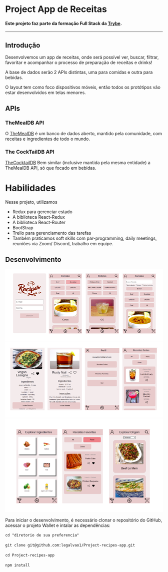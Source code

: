 # Project App de Receitas
#### Este projeto faz parte da formação Full Stack da <a href="https://www.betrybe.com/">Trybe</a>.
---

## Introdução
 Desenvolvemos um app de receitas, onde será possível ver, buscar, filtrar, favoritar e acompanhar o processo de preparação de receitas e drinks!
 
A base de dados serão 2 APIs distintas, uma para comidas e outra para bebidas.

O layout tem como foco dispositivos móveis, então todos os protótipos vão estar desenvolvidos em telas menores.

## APIs

### TheMealDB API

O [TheMealDB](https://www.themealdb.com/) é um banco de dados aberto, mantido pela comunidade, com receitas e ingredientes de todo o mundo.


### The CockTailDB API

[TheCocktailDB](https://www.thecocktaildb.com) Bem similar (inclusive mantida pela mesma entidade) a TheMealDB API, só que focado em bebidas.



# Habilidades

Nesse projeto, utilizamos

  - Redux para gerenciar estado
  - A biblioteca React-Redux
  - A biblioteca React-Router
  - BootStrap
  - Trello para gerenciamento das tarefas
  - Também praticamos soft skills com par-programming, daily meetings, reuniões via Zoom/ Discord, trabalho em equipe.

## Desenvolvimento

![image](parte1.png)
![image](parte2.png)
![image](parte3.png)


Para iniciar o desenvolvimento, é necessário clonar o repositório do GitHub, acessar o projeto Wallet e intalar as dependências:
```shell
cd "diretorio de sua preferencia"

git clone git@github.com:legalvao1/Project-recipes-app.git

cd Project-recipes-app

npm install

